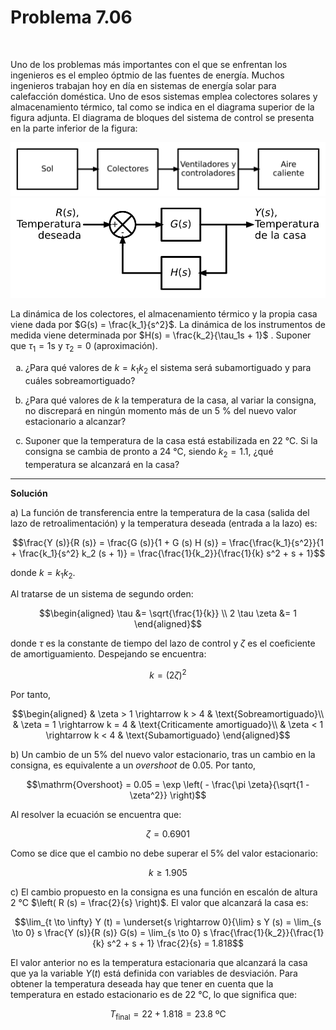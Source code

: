 # Problema 7.06
 
<style type="text/css">
    ol { list-style-type: lower-alpha; }
</style>

Uno de los problemas más importantes con el que se enfrentan los ingenieros es el empleo óptmio de las fuentes de energía. Muchos ingenieros trabajan hoy en día en sistemas de energía solar para calefacción doméstica. Uno de esos sistemas emplea colectores solares y almacenamiento térmico, tal como se indica en el diagrama superior de la figura adjunta. El diagrama de bloques del sistema de control se presenta en la parte inferior de la figura:

![prob706a.svg](./img/prob706a.svg)
![prob706b.svg](./img/prob706b.svg)

La dinámica de los colectores, el almacenamiento térmico y la propia casa viene dada por $G(s) = \frac{k_1}{s^2}$. La dinámica de los instrumentos de medida viene determinada por $H(s) = \frac{k_2}{\tau_1s + 1}$ . Suponer que $\tau_1 = 1 \mathrm{ s}$ y $\tau_2 = 0$ (aproximación).
 
1. ¿Para qué valores de $k = k_1 k_2$ el sistema será subamortiguado y para cuáles sobreamortiguado?

2. ¿Para qué valores de $k$ la temperatura de la casa, al variar la consigna, no discrepará en ningún momento más de un 5 % del nuevo valor estacionario a alcanzar?

3. Suponer que la temperatura de la casa está estabilizada en 22 ℃. Si la consigna se cambia de pronto a 24 ℃, siendo $k_2 = 1.1$, ¿qué temperatura se alcanzará en la casa?

---

**Solución**

a) La función de transferencia entre la temperatura de la casa (salida del lazo de retroalimentación) y la temperatura deseada (entrada a la lazo) es:

$$\frac{Y (s)}{R (s)} = \frac{G (s)}{1 + G (s) H (s)} =
   \frac{\frac{k_1}{s^2}}{1 + \frac{k_1}{s^2} k_2 (s + 1)} =
   \frac{\frac{1}{k_2}}{\frac{1}{k} s^2 + s + 1}$$
   
donde $k = k_1 k_2$.

Al tratarse de un sistema de segundo orden:

$$\begin{aligned}
  \tau &= \sqrt{\frac{1}{k}} \\
  2 \tau \zeta &= 1
\end{aligned}$$

donde $\tau$ es la constante de tiempo del lazo de control y $\zeta$ es el coeficiente de amortiguamiento. Despejando se encuentra:

$$k = (2 \zeta)^2$$

Por tanto,

$$\begin{aligned}
  & \zeta > 1 \rightarrow k > 4 & \text{Sobreamortiguado}\\
  & \zeta = 1 \rightarrow k = 4 & \text{Criticamente amortiguado}\\
  & \zeta < 1 \rightarrow k < 4 & \text{Subamortiguado}
\end{aligned}$$

b) Un cambio de un 5% del nuevo valor estacionario, tras un cambio en la consigna, es equivalente a un *overshoot* de 0.05. Por tanto,

$$\mathrm{Overshoot} = 0.05 = \exp \left( - \frac{\pi \zeta}{\sqrt{1 - \zeta^2}} \right)$$
   
Al resolver la ecuación se encuentra que:

$$\zeta = 0.6901$$

Como se dice que el cambio no debe superar el 5% del
valor estacionario:

$$k \geqslant 1.905$$

c) El cambio propuesto en la consigna es una función en escalón de altura 2 °C $\left( R (s) = \frac{2}{s} \right)$. El valor que alcanzará la casa es:

$$\lim_{t \to \infty} Y (t) = \underset{s \rightarrow
   0}{\lim} s Y (s) = \lim_{s \to 0} s \frac{Y (s)}{R (s)} G(s) = \lim_{s \to 0} s \frac{\frac{1}{k_2}}{\frac{1}{k} s^2 + s + 1}  \frac{2}{s} = 1.818$$

El valor anterior no es la temperatura estacionaria que alcanzará la casa que ya la variable $Y (t)$ está definida con variables de desviación. Para obtener la temperatura deseada hay que tener en cuenta que la temperatura en estado estacionario es de 22 °C, lo que significa que:

$$T_{\text{final}} = 22 + 1.818 = 23.8 \text{ ºC}$$

